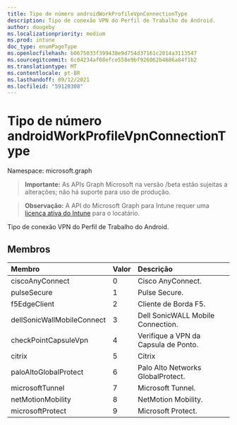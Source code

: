 ```yaml
---
title: Tipo de número androidWorkProfileVpnConnectionType
description: Tipo de conexão VPN do Perfil de Trabalho do Android.
author: dougeby
ms.localizationpriority: medium
ms.prod: intune
doc_type: enumPageType
ms.openlocfilehash: b0675033f399438e9d754d37161c2014a3113547
ms.sourcegitcommit: 6c04234af08efce558e9bf926062b4686a84f1b2
ms.translationtype: MT
ms.contentlocale: pt-BR
ms.lasthandoff: 09/12/2021
ms.locfileid: "59120308"
---
```

# <a name="androidworkprofilevpnconnectiontype-enum-type"></a>Tipo de número androidWorkProfileVpnConnectionType

Namespace: microsoft.graph

> **Importante:** As APIs Graph Microsoft na versão /beta estão sujeitas a alterações; não há suporte para uso de produção.

> **Observação:** A API do Microsoft Graph para Intune requer uma [licença ativa do Intune](https://go.microsoft.com/fwlink/?linkid=839381) para o locatário.

Tipo de conexão VPN do Perfil de Trabalho do Android.

## <a name="members"></a>Membros
|Membro|Valor|Descrição|
|:---|:---|:---|
|ciscoAnyConnect|0|Cisco AnyConnect.|
|pulseSecure|1|Pulse Secure.|
|f5EdgeClient|2|Cliente de Borda F5.|
|dellSonicWallMobileConnect|3|Dell SonicWALL Mobile Connection.|
|checkPointCapsuleVpn|4 |Verifique a VPN da Capsula de Ponto.|
|citrix|5 |Citrix|
|paloAltoGlobalProtect|6 |Palo Alto Networks GlobalProtect.|
|microsoftTunnel|7 |Microsoft Tunnel.|
|netMotionMobility|8 |NetMotion Mobility.|
|microsoftProtect|9 |Microsoft Protect.|



